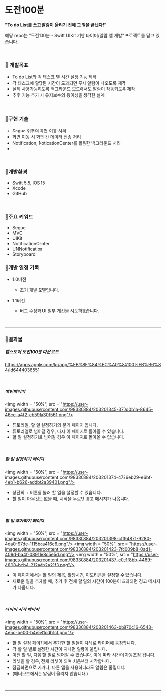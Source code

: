 # 도전100분


**"To do List를 쓰고 알람이 울리기 전에 그 일을 끝낸다!"**

해당 repo는 "도전100분 - Swift UIKit 기반 타이머/알람 앱 개발" 프로젝트를 담고 있습니다. 

<br>

### 📣 개발목표

* To do List와 각 태스크 별 시간 설정 기능 제작
* 각 태스크에 할당된 시간이 도과되면 푸시 알람이 나오도록 제작
* 실제 사용가능하도록 백그라운드 모드에서도 알람이 작동되도록 제작
* 추후 기능 추가 시 유지보수의 용이성을 생각한 설계

<br>

### 📣구현 기술

* Segue 위주의 화면 이동 처리
* 화면 이동 시 화면 간 데이터 전송 처리
* Notification, NoticationCenter를 활용한 백그라운드 처리
* 

<br>

### 📣개발환경

* Swift 5.5, iOS 15
* Xcode
* GitHub

<br>

### 📣주요 키워드

* Segue
* MVC
* UIKit
* NotificationCenter
* UNNotification
* Storyboard


### 📣개발 일정 기록

* 1.0버전
    * 초기 개발 모델입니다.
  
* 1.1버전
    * 버그 수정과 UI 일부 개선을 시도하였습니다.



<br>
<hr>

### 📣결과물

##### 앱스토어 도전100분 다운로드

https://apps.apple.com/kr/app/%EB%8F%84%EC%A0%84100%EB%B6%84/id6444036551


<br>

##### 메인페이지

<img width = "50%", src = "https://user-images.githubusercontent.com/98330884/203201345-370d0b1a-8645-46ce-a4f2-cb59fa30f561.png"/>

* 튜토리얼, 할 일 설정하기의 분기 페이지 입니다.
* 튜토리얼로 넘어갈 경우, 다시 이 페이지로 돌아올 수 있습니다.
* 할 일 설정하기로 넘어갈 경우 이 페이지로 돌아올 수 없습니다.

<br>

##### 할 일 설정하기 페이지

<img width = "50%", src = "https://user-images.githubusercontent.com/98330884/203201374-4786eb29-e6bf-4eb1-b626-addbf2a39401.png"/>


* 상단의 + 버튼을 눌러 할 일을 설정할 수 있습니다.
* 할 일이 아무것도 없을 때, 시작을 누르면 경고 메시지가 나옵니다.

<br> 

##### 할 일 추가하기 페이지

<img width = "50%", src = "https://user-images.githubusercontent.com/98330884/203201398-cf194871-9280-4da0-97de-1f15bca416c6.png"/>
<img width = "50%", src = "https://user-images.githubusercontent.com/98330884/203201423-7fd009b8-0ad1-409d-ba4f-08911e8c5e5d.png"/>
<img width = "50%", src = "https://user-images.githubusercontent.com/98330884/203201437-c0e1f8bb-4469-4808-bcb4-212adb2a21f3.png"/>

* 이 페이지에서는 할 일의 제목, 할당시간, 이모티콘을 설정할 수 있습니다.
* 새로운 일을 추가할 때, 추가 후 전체 할 일의 시간이 100분이 초과되면 경고 메시지가 나옵니다.


<br>


##### 타이머 시작 페이지

<img width = "50%", src = "https://user-images.githubusercontent.com/98330884/203201463-bb870c16-6543-4e5c-be00-b4e581cdb1cf.png"/>

* 할 일 설정 페이지에서 추가한 할 일들이 차례로 타이머에 등장합니다.
* 각 할 일 별로 설정한 시간이 지나면 알람이 울립니다.
* 이전 할 일, 다음 할 일로 넘어갈 수 있습니다. 이에 따라 시간이 자동조정 됩니다.
* 리셋을 할 경우, 전체 리셋이 되며 처음부터 시작합니다.
* 잠금화면으로 가거나, 다른 앱을 사용하더라도 알림은 울립니다.
* (매너모드에서는 알림이 울리지 않습니다.)

<br>

<hr>

